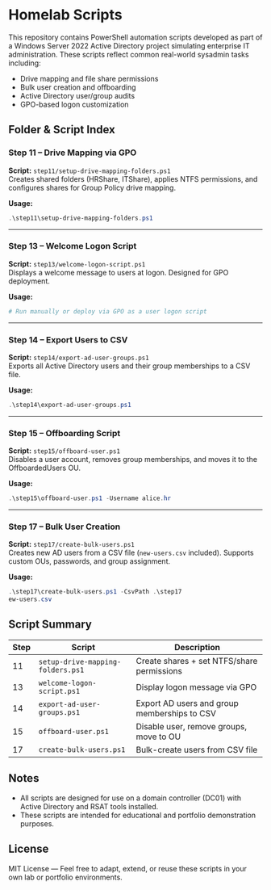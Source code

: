 # Homelab Scripts

This repository contains PowerShell automation scripts developed as part of a Windows Server 2022 Active Directory project simulating enterprise IT administration. These scripts reflect common real-world sysadmin tasks including:

- Drive mapping and file share permissions  
- Bulk user creation and offboarding  
- Active Directory user/group audits  
- GPO-based logon customization  

## Folder & Script Index

### Step 11 – Drive Mapping via GPO  
**Script:** `step11/setup-drive-mapping-folders.ps1`  
Creates shared folders (HRShare, ITShare), applies NTFS permissions, and configures shares for Group Policy drive mapping.

**Usage:**
```powershell
.\step11\setup-drive-mapping-folders.ps1
```

---

### Step 13 – Welcome Logon Script  
**Script:** `step13/welcome-logon-script.ps1`  
Displays a welcome message to users at logon. Designed for GPO deployment.

**Usage:**
```powershell
# Run manually or deploy via GPO as a user logon script
```

---

### Step 14 – Export Users to CSV  
**Script:** `step14/export-ad-user-groups.ps1`  
Exports all Active Directory users and their group memberships to a CSV file.

**Usage:**
```powershell
.\step14\export-ad-user-groups.ps1
```

---

### Step 15 – Offboarding Script  
**Script:** `step15/offboard-user.ps1`  
Disables a user account, removes group memberships, and moves it to the OffboardedUsers OU.

**Usage:**
```powershell
.\step15\offboard-user.ps1 -Username alice.hr
```

---

### Step 17 – Bulk User Creation  
**Script:** `step17/create-bulk-users.ps1`  
Creates new AD users from a CSV file (`new-users.csv` included). Supports custom OUs, passwords, and group assignment.

**Usage:**
```powershell
.\step17\create-bulk-users.ps1 -CsvPath .\step17
ew-users.csv
```

## Script Summary

| Step | Script                          | Description                                      |
|------|----------------------------------|--------------------------------------------------|
| 11   | `setup-drive-mapping-folders.ps1` | Create shares + set NTFS/share permissions       |
| 13   | `welcome-logon-script.ps1`        | Display logon message via GPO                    |
| 14   | `export-ad-user-groups.ps1`       | Export AD users and group memberships to CSV     |
| 15   | `offboard-user.ps1`               | Disable user, remove groups, move to OU          |
| 17   | `create-bulk-users.ps1`           | Bulk-create users from CSV file                  |

## Notes

- All scripts are designed for use on a domain controller (DC01) with Active Directory and RSAT tools installed.  
- These scripts are intended for educational and portfolio demonstration purposes.  

## License

MIT License — Feel free to adapt, extend, or reuse these scripts in your own lab or portfolio environments.

